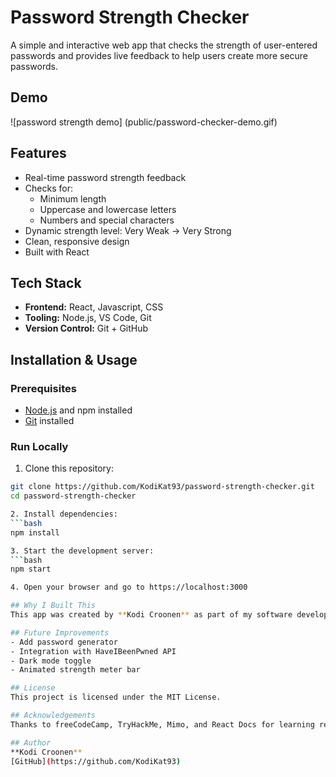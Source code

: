 # Password Strength Checker

A simple and interactive web app that checks the strength of user-entered passwords and provides live feedback to help users create more secure passwords.

## Demo

![password strength demo] (public/password-checker-demo.gif)

## Features
- Real-time password strength feedback
- Checks for:
    - Minimum length
    - Uppercase and lowercase letters
    - Numbers and special characters
- Dynamic strength level: Very Weak → Very Strong
- Clean, responsive design
- Built with React

## Tech Stack
- **Frontend:** React, Javascript, CSS
- **Tooling:** Node.js, VS Code, Git
- **Version Control:** Git + GitHub

## Installation & Usage

### Prerequisites
- [Node.js](https://nodejs.org/) and npm installed
- [Git](https://git-scm.com/) installed

### Run Locally

1. Clone this repository:
```bash
git clone https://github.com/KodiKat93/password-strength-checker.git
cd password-strength-checker

2. Install dependencies:
```bash
npm install

3. Start the development server:
```bash
npm start

4. Open your browser and go to https://localhost:3000

## Why I Built This
This app was created by **Kodi Croonen** as part of my software development and cybersecurity learning journey. It demonstrates how client-side password validation works and encourages users to build better password habits.

## Future Improvements
- Add password generator
- Integration with HaveIBeenPwned API
- Dark mode toggle
- Animated strength meter bar

## License
This project is licensed under the MIT License.

## Acknowledgements
Thanks to freeCodeCamp, TryHackMe, Mimo, and React Docs for learning resources.

## Author
**Kodi Croonen**
[GitHub](https://github.com/KodiKat93)